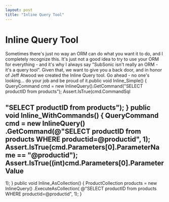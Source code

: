 ```yaml
---
layout: post
title: "Inline Query Tool"
---
```


# Inline Query Tool

Sometimes there's just no way an ORM can do what you want it to do, and I completely recognize this. It's just not a good idea to try to use your ORM for everything - and it's why I always say "SubSonic isn't really an ORM - it's a query tool".  Given that, we want to give you a back door, and in honor of Jeff Atwood we created the Inline Query tool. Go ahead - no one's looking... do your job and be proud of it.public void Inline_Simple()  {   QueryCommand cmd = new InlineQuery().GetCommand("SELECT productID from products");   Assert.IsTrue(cmd.CommandSql 

<h2>                  "SELECT productID from products");  }    public void Inline_WithCommands()  {   QueryCommand cmd = new InlineQuery()                .GetCommand(@"SELECT productID from products                     WHERE productid=@productid", 1);     Assert.IsTrue(cmd.Parameters[0].ParameterName == "@productid");   Assert.IsTrue((int)cmd.Parameters[0].ParameterValue </h2>

 1);  }    public void Inline_AsCollection()  {   ProductCollection products =    new InlineQuery()     .ExecuteAsCollection<ProductCollection>(                           @"SELECT productID from products                             WHERE productid=@productid", 1);  }
